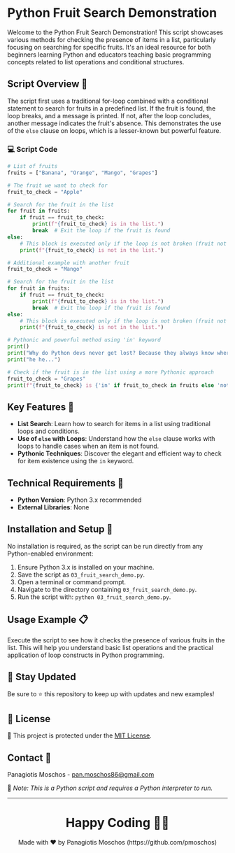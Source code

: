 # Python Fruit Search Demonstration

Welcome to the Python Fruit Search Demonstration! This script showcases various methods for checking the presence of items in a list, particularly focusing on searching for specific fruits. It's an ideal resource for both beginners learning Python and educators teaching basic programming concepts related to list operations and conditional structures.

## Script Overview 📘

The script first uses a traditional for-loop combined with a conditional statement to search for fruits in a predefined list. If the fruit is found, the loop breaks, and a message is printed. If not, after the loop concludes, another message indicates the fruit's absence. This demonstrates the use of the `else` clause on loops, which is a lesser-known but powerful feature.

### :computer: Script Code

```python
# List of fruits
fruits = ["Banana", "Orange", "Mango", "Grapes"]

# The fruit we want to check for
fruit_to_check = "Apple"

# Search for the fruit in the list
for fruit in fruits:
    if fruit == fruit_to_check:
        print(f"{fruit_to_check} is in the list.")
        break  # Exit the loop if the fruit is found
else:
    # This block is executed only if the loop is not broken (fruit not found)
    print(f"{fruit_to_check} is not in the list.")

# Additional example with another fruit
fruit_to_check = "Mango"

# Search for the fruit in the list
for fruit in fruits:
    if fruit == fruit_to_check:
        print(f"{fruit_to_check} is in the list.")
        break  # Exit the loop if the fruit is found
else:
    # This block is executed only if the loop is not broken (fruit not found)
    print(f"{fruit_to_check} is not in the list.")

# Pythonic and powerful method using 'in' keyword
print()
print("Why do Python devs never get lost? Because they always know where 'in' is!")
print("he he...") 

# Check if the fruit is in the list using a more Pythonic approach
fruit_to_check = "Grapes"
print(f"{fruit_to_check} is {'in' if fruit_to_check in fruits else 'not in'} the list.")
```

## Key Features 🌟
- **List Search**: Learn how to search for items in a list using traditional loops and conditions.
- **Use of `else` with Loops**: Understand how the `else` clause works with loops to handle cases when an item is not found.
- **Pythonic Techniques**: Discover the elegant and efficient way to check for item existence using the `in` keyword.

## Technical Requirements 🔧
- **Python Version**: Python 3.x recommended
- **External Libraries**: None

## Installation and Setup 🚀
No installation is required, as the script can be run directly from any Python-enabled environment:
1. Ensure Python 3.x is installed on your machine.
2. Save the script as `03_fruit_search_demo.py`.
3. Open a terminal or command prompt.
4. Navigate to the directory containing `03_fruit_search_demo.py`.
5. Run the script with: `python 03_fruit_search_demo.py`.

## Usage Example 📋
Execute the script to see how it checks the presence of various fruits in the list. This will help you understand basic list operations and the practical application of loop constructs in Python programming.

## 📢 Stay Updated
Be sure to ⭐ this repository to keep up with updates and new examples!

## 📄 License
🔐 This project is protected under the [MIT License](https://mit-license.org/).

## Contact 📧
Panagiotis Moschos - pan.moschos86@gmail.com

🔗 *Note: This is a Python script and requires a Python interpreter to run.*

---
<h1 align=center>Happy Coding 👨‍💻 </h1>

<p align="center">
  Made with ❤️ by Panagiotis Moschos (https://github.com/pmoschos)
</p>

